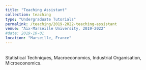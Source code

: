 ```yaml
---
title: "Teaching Assistant"
collection: teaching
type: "Undergraduate Tutorials"
permalink: /teaching/2019-2022-teaching-assistant
venue: "Aix-Marseille University, 2019-2022"
#date: 2019-10-01
location: "Marseille, France"
---
```


<br>Statistical Techniques, Macroeconomics, Industrial Organisation, Microeconomics.</br>


